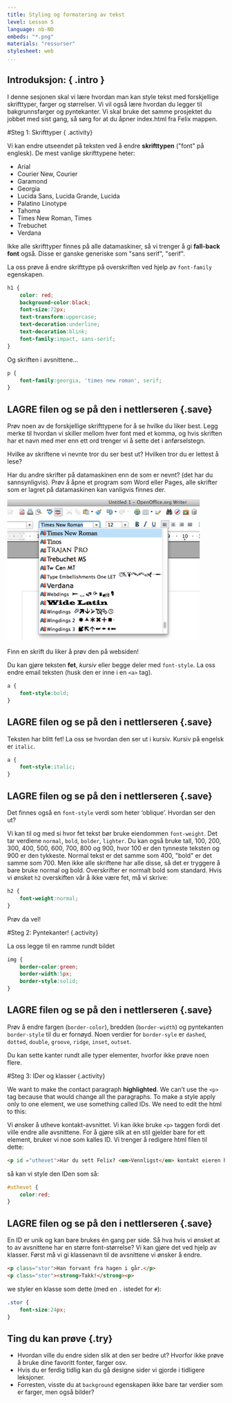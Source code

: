 ```yaml
---
title: Styling og formatering av tekst
level: Lesson 5
language: nb-NO
embeds: "*.png"
materials: "ressurser"
stylesheet: web
...
```


## __Introduksjon:__ { .intro }
I denne sesjonen skal vi lære hvordan man kan style tekst med forskjellige skrifttyper, farger og størrelser. Vi vil også lære hvordan du legger til bakgrunnsfarger og pyntekanter. Vi skal bruke det samme prosjektet du jobbet med sist gang, så sørg for at du åpner index.html fra Felix mappen.

#Steg 1: Skrifttyper { .activity}

Vi kan endre utseendet på teksten ved å endre __skrifttypen__ ("font" på englesk). De mest vanlige skrifttypene heter:

* Arial
* Courier New, Courier
* Garamond
* Georgia
* Lucida Sans, Lucida Grande, Lucida
* Palatino Linotype
* Tahoma
* Times New Roman, Times
* Trebuchet
* Verdana

Ikke alle skrifttyper finnes på alle datamaskiner, så vi trenger å gi __fall-back font__ også. Disse er ganske generiske som "sans serif", "serif". 

La oss prøve å endre skrifttype på overskriften ved hjelp av `font-family` egenskapen.

```CSS
h1 { 
	color: red;
	background-color:black;
	font-size:72px;
	text-transform:uppercase;
	text-decoration:underline;
	text-decoration:blink;
	font-family:impact, sans-serif;
}
```
Og skriften i avsnittene...

```CSS
p {
	font-family:georgia, 'times new roman', serif;
}
```

## __LAGRE__ filen og se på den i nettlerseren {.save}

Prøv noen av de forskjellige skrifttypene for å se hvilke du liker best. Legg merke til hvordan vi skiller mellom hver font med et komma, og hvis skriften har et navn med mer enn ett ord trenger vi å sette det i anførselstegn. 

Hvilke av skriftene vi nevnte tror du ser best ut? Hvilken tror du er lettest å lese? 

Har du andre skrifter på datamaskinen enn de som er nevnt? (det har du sannsynligvis). Prøv å åpne et program som Word eller Pages, alle skrifter som er lagret på datamaskinen kan vanligvis finnes der.

![screenshot](fonts.png)

Finn en skrift du liker å prøv den på websiden!

Du kan gjøre teksten __fet__, *kursiv* eller begge deler med `font-style`. La oss endre email teksten (husk den er inne i en `<a>` tag). 

```CSS
a {
	font-style:bold;
}
```

## __LAGRE__ filen og se på den i nettlerseren {.save}

Teksten har blitt fet! La oss se hvordan den ser ut i kursiv. Kursiv på engelsk er `italic`.

```CSS
a {
	font-style:italic;
}
```
## __LAGRE__ filen og se på den i nettlerseren {.save}

Det finnes også en `font-style` verdi som heter ‘oblique’. Hvordan ser den ut?

Vi kan til og med si hvor fet tekst bør bruke eiendommen `font-weight`. Det tar verdiene `normal`, `bold`, `bolder`, `lighter`. Du kan også bruke tall, 100, 200, 300, 400, 500, 600, 700, 800 og 900, hvor 100 er den tynneste teksten og 900 er den tykkeste. Normal tekst er det samme som 400, "bold" er det samme som 700. Men ikke alle skriftene har alle disse, så det er tryggere å bare bruke normal og bold. Overskrifter er normalt bold som standard. Hvis vi ønsket `h2` overskiften vår å ikke være fet, må vi skrive:

```CSS
h2 {
	font-weight:normal;
}
```

Prøv da vel!

#Steg 2: Pyntekanter! {.activity}

La oss legge til en ramme rundt bildet

```CSS
img {
	border-color:green;
	border-width:5px;
	border-style:solid;
}
```
## __LAGRE__ filen og se på den i nettlerseren {.save}

Prøv å endre fargen (`border-color`), bredden (`border-width`) og pyntekanten `border-style` til du er fornøyd. Noen verdier for `border-syle` er `dashed`, `dotted`, `double`, `groove`, `ridge`, `inset`, `outset`. 

Du kan sette kanter rundt alle typer elementer, hvorfor ikke prøve noen flere.

#Steg 3: IDer og klasser {.activity}

We want to make the contact paragraph __highlighted__.  We can’t use the `<p>` tag because that would change all the paragraphs. To make a style apply only to one element, we use something called IDs. We need to edit the html to this:

Vi ønsker å utheve kontakt-avsnittet. Vi kan ikke bruke `<p>` taggen fordi det ville endre alle avsnittene. For å gjøre slik at en stil gjelder bare for ett element, bruker vi noe som kalles ID. Vi trenger å redigere html filen til dette:

```html
<p id ="uthevet">Har du sett Felix? <em>Vennligst</em> kontakt eieren hans på <a href="mailto:eierentilfelix@email.com">eierentilfelix@email.com</a</p>
```
så kan vi style den IDen som så:

```CSS
#uthevet {
	color:red;
}
```
## __LAGRE__ filen og se på den i nettlerseren {.save}
En ID er unik og kan bare brukes én gang per side. Så hva hvis vi ønsket at to av avsnittene har en større font-størrelse? Vi kan gjøre det ved hjelp av klasser. Først må vi gi klassenavn til de avsnittene vi ønsker å endre.

```HTML
<p class="stor">Han forvant fra hagen i går.</p>
<p class="stor"><strong>Takk!</strong><p>
```
we styler en klasse som dette (med en `.` istedet for `#`):

```CSS
.stor {
	font-size:24px;
}
```

## Ting du kan prøve {.try}

+ Hvordan ville du endre siden slik at den ser bedre ut? Hvorfor ikke prøve å bruke dine favoritt fonter, farger osv. 
+ Hvis du er ferdig tidlig kan du gå designe sider vi gjorde i tidligere leksjoner. 
+ Forresten, visste du at `background` egenskapen ikke bare tar verdier som er farger, men også bilder?
